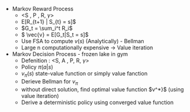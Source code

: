 - Markov Reward Process
  - <S , P , R, $\gamma$>
  - E[R_{t+1} | S_{t} = s]$
  - $G_t = \sum_i^t R_i$
  - $ \vec{v} = E[G_t|S_t = s]$
  - Use FSA to compute $v(s)$ (Analytically) - Bellman
  - Large n computationally expensive -> Value iteration
- Markov Decision Process - frozen lake in gym
  - Defenition : <S, A , P, R, $\gamma$>
  - Policy $\pi(a|s)$
  - $v_{\pi}(s)$ state-value function or simply value fanction
  - Derieve Bellman for $v_{\pi}$
  - without direct solution, find optimal value function $v^*}$ (using value iteration)
  - Derive a deterministic policy using converged value function 
